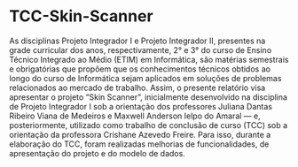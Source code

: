 # TCC-Skin-Scanner


As disciplinas Projeto Integrador I e Projeto Integrador II, presentes na grade curricular dos anos, respectivamente, 2° e 3° do curso de Ensino Técnico Integrado ao Médio (ETIM) em Informática, são matérias semestrais e obrigatórias que propõem que os conhecimentos técnicos obtidos ao longo do curso de Informática sejam aplicados em soluções de problemas relacionados ao mercado de trabalho.
Assim, o presente relatório visa apresentar o projeto “Skin Scanner”, inicialmente desenvolvido na disciplina de Projeto Integrador I sob a orientação dos professores Juliana Dantas Ribeiro Viana de Medeiros e Maxwell Anderson Ielpo do Amaral — e, posteriormente, utilizado como trabalho de conclusão de curso (TCC) sob a orientação da professora Crishane Azevedo Freire. Para isso, durante a elaboração do TCC, foram realizadas melhorias de funcionalidades, de apresentação do projeto e do modelo de dados.
